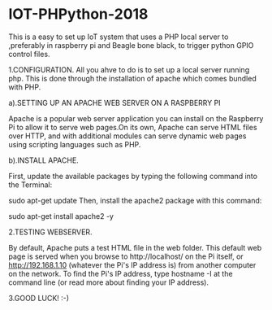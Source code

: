 # IOT-PHPython-2018
This is a easy to set up IoT system that uses a PHP local server to ,preferably in raspberry pi and Beagle bone black, to trigger python GPIO control files. 

1.CONFIGURATION.
All you ahve to do is to set up a local server running php. This is done through the installation of apache which comes bundled with PHP.

a).SETTING UP AN APACHE WEB SERVER ON A RASPBERRY PI

Apache is a popular web server application you can install on the Raspberry Pi to allow it to serve web pages.On its own, Apache can serve HTML files over HTTP, and with additional modules can serve dynamic web pages using scripting languages such as PHP.

b).INSTALL APACHE.

First, update the available packages by typing the following command into the Terminal:

sudo apt-get update
Then, install the apache2 package with this command:

sudo apt-get install apache2 -y


2.TESTING WEBSERVER.

By default, Apache puts a test HTML file in the web folder. This default web page is served when you browse to http://localhost/ on the Pi itself, or  http://192.168.1.10 (whatever the Pi's IP address is) from another computer on the network. To find the Pi's IP address, type hostname -I at the command line (or read more about finding your IP address).

3.GOOD LUCK!
:-)
